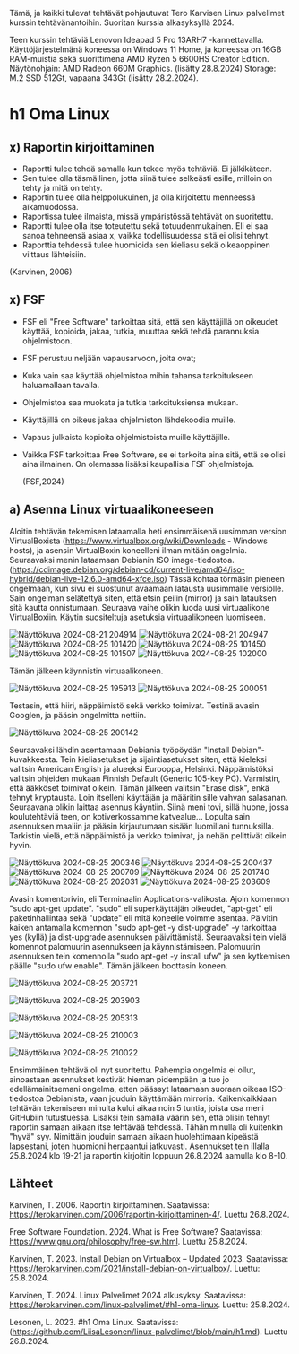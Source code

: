 
Tämä, ja kaikki tulevat tehtävät pohjautuvat Tero Karvisen Linux palvelimet kurssin tehtävänantoihin. Suoritan kurssia alkasyksyllä 2024. 

Teen kurssin tehtäviä Lenovon Ideapad 5 Pro 13ARH7 -kannettavalla. Käyttöjärjestelmänä koneessa on Windows 11 Home, ja koneessa on 16GB RAM-muistia sekä suorittimena AMD Ryzen 5 6600HS Creator Edition. Näytönohjain: AMD Radeon 660M Graphics. (lisätty 28.8.2024) Storage: M.2 SSD 512Gt, vapaana 343Gt (lisätty 28.2.2024).

# h1 Oma Linux 

## x) Raportin kirjoittaminen

- Raportti tulee tehdä samalla kun tekee myös tehtäviä. Ei jälkikäteen.
- Sen tulee olla täsmällinen, jotta siinä tulee selkeästi esille, milloin on tehty ja mitä on tehty.
- Raportin tulee olla helppolukuinen, ja olla kirjoitettu menneessä aikamuodossa.
- Raportissa tulee ilmaista, missä ympäristössä tehtävät on suoritettu.
- Raportti tulee olla itse toteutettu sekä totuudenmukainen. Eli ei saa sanoa tehneensä asiaa x, vaikka todellisuudessa sitä ei olisi tehnyt.
- Raporttia tehdessä tulee huomioida sen kieliasu sekä oikeaoppinen viittaus lähteisiin.

(Karvinen, 2006)

## x) FSF

- FSF eli "Free Software" tarkoittaa sitä, että sen käyttäjillä on oikeudet käyttää, kopioida, jakaa, tutkia, muuttaa sekä tehdä parannuksia ohjelmistoon.
- FSF perustuu neljään vapausarvoon, joita ovat;
- Kuka vain saa käyttää ohjelmistoa mihin tahansa tarkoitukseen haluamallaan tavalla.
- Ohjelmistoa saa muokata ja tutkia tarkoituksiensa mukaan.
- Käyttäjillä on oikeus jakaa ohjelmiston lähdekoodia muille.
- Vapaus julkaista kopioita ohjelmistoista muille käyttäjille.

- Vaikka FSF tarkoittaa Free Software, se ei tarkoita aina sitä, että se olisi aina ilmainen. On olemassa lisäksi kaupallisia FSF ohjelmistoja.

  (FSF,2024)

## a) Asenna Linux virtuaalikoneeseen

Aloitin tehtävän tekemisen lataamalla heti ensimmäisenä uusimman version VirtualBoxista (https://www.virtualbox.org/wiki/Downloads - Windows hosts), ja asensin VirtualBoxin koneelleni ilman mitään ongelmia. Seuraavaksi menin lataamaan Debianin ISO image-tiedostoa.
(https://cdimage.debian.org/debian-cd/current-live/amd64/iso-hybrid/debian-live-12.6.0-amd64-xfce.iso)
Tässä kohtaa törmäsin pieneen ongelmaan, kun sivu ei suostunut avaamaan latausta uusimmalle versiolle. Sain ongelman selätettyä siten, että etsin peilin (mirror) ja sain latauksen sitä kautta onnistumaan. 
Seuraava vaihe olikin luoda uusi virtuaalikone VirtualBoxiin. Käytin suositeltuja asetuksia virtuaalikoneen luomiseen.

![Näyttökuva 2024-08-21 204914](https://github.com/user-attachments/assets/7a119edb-b3d1-48d7-943f-28f91dbeb117)
![Näyttökuva 2024-08-21 204947](https://github.com/user-attachments/assets/baaf881f-761e-4ca5-8e5d-88077a5c83ae)
![Näyttökuva 2024-08-25 101420](https://github.com/user-attachments/assets/88f72ef0-ccc4-4079-963a-625269454d16)
![Näyttökuva 2024-08-25 101450](https://github.com/user-attachments/assets/acbfcce9-2b0d-4b0d-9dc3-3adab74a4e8b)
![Näyttökuva 2024-08-25 101507](https://github.com/user-attachments/assets/c8fd4abd-5459-46f7-b7c2-565b9a7d65c5)
![Näyttökuva 2024-08-25 102000](https://github.com/user-attachments/assets/9cfebb1e-4509-44e2-8b31-3b7967b00c19)

Tämän jälkeen käynnistin virtuaalikoneen.

![Näyttökuva 2024-08-25 195913](https://github.com/user-attachments/assets/15e69bad-f1b3-4e0f-b9a9-ac0aa3823888)
![Näyttökuva 2024-08-25 200051](https://github.com/user-attachments/assets/a5d391ad-dab0-4a14-b6f5-234455f03c3c)

Testasin, että hiiri, näppäimistö sekä verkko toimivat. Testinä avasin Googlen, ja pääsin ongelmitta nettiin.

![Näyttökuva 2024-08-25 200142](https://github.com/user-attachments/assets/3e75c1e0-6365-4c37-934f-d8e9e6155dec)

Seuraavaksi lähdin asentamaan Debiania työpöydän "Install Debian"-kuvakkeesta.
Tein kieliasetukset ja sijaintiasetukset siten, että kieleksi valitsin American English ja alueeksi Eurooppa, Helsinki.
Näppämistöksi valitsin ohjeiden mukaan Finnish Default (Generic 105-key PC). Varmistin, että ääkköset toimivat oikein.
Tämän jälkeen valitsin "Erase disk", enkä tehnyt kryptausta. Loin itselleni käyttäjän ja määritin sille vahvan salasanan.
Seuraavana olikin laittaa asennus käyntiin. Siinä meni tovi, sillä huone, jossa koulutehtäviä teen, on kotiverkossamme katvealue... Lopulta sain asennuksen maaliin ja pääsin kirjautumaan sisään luomillani tunnuksilla. Tarkistin vielä, että näppäimistö ja verkko toimivat, ja nehän pelittivät oikein hyvin.

![Näyttökuva 2024-08-25 200346](https://github.com/user-attachments/assets/57a72261-9626-4c4c-86f4-4f594f00225f)
![Näyttökuva 2024-08-25 200437](https://github.com/user-attachments/assets/807b64a3-3404-4d66-bfd2-bf0b28a24005)
![Näyttökuva 2024-08-25 200709](https://github.com/user-attachments/assets/7ae12e88-d425-4f49-b5cd-156d3c8474b5)
![Näyttökuva 2024-08-25 201740](https://github.com/user-attachments/assets/fdafba3e-142e-4c94-9834-2d300fda1360)
![Näyttökuva 2024-08-25 202031](https://github.com/user-attachments/assets/d141658d-4bdc-4911-b46a-e7a864d0b563)
![Näyttökuva 2024-08-25 203609](https://github.com/user-attachments/assets/d905840f-2c63-49a7-8b80-b043a12c1150)

Avasin komentorivin, eli Terminaalin Applications-valikosta. Ajoin komennon "sudo apt-get update". "sudo" eli superkäyttäjän oikeudet, "apt-get" eli paketinhallintaa sekä "update" eli mitä koneelle voimme asentaa. 
Päivitin kaiken antamalla komennon "sudo apt-get -y dist-upgrade" -y tarkoittaa yes (kyllä) ja dist-upgrade asennuksen päivittämistä. Seuraavaksi tein vielä komennot palomuurin asennukseen ja käynnistämiseen.
Palomuurin asennuksen tein komennolla "sudo apt-get -y install ufw" ja sen kytkemisen päälle "sudo ufw enable". Tämän jälkeen boottasin koneen.

![Näyttökuva 2024-08-25 203721](https://github.com/user-attachments/assets/304c2848-d522-4695-a9c4-26780ee81d80)

![Näyttökuva 2024-08-25 203903](https://github.com/user-attachments/assets/a1f33b97-b4dc-4ae8-b780-be173f440dad)

![Näyttökuva 2024-08-25 205313](https://github.com/user-attachments/assets/ee57c91f-e521-497b-96dd-a3b3fa6ce7d8)

![Näyttökuva 2024-08-25 210003](https://github.com/user-attachments/assets/6a83c08c-e7ee-40f8-a207-30335f21d708)

![Näyttökuva 2024-08-25 210022](https://github.com/user-attachments/assets/2203f5bc-463d-444f-85bd-994fd1fab945)

Ensimmäinen tehtävä oli nyt suoritettu. Pahempia ongelmia ei ollut, ainoastaan asennukset kestivät hieman pidempään ja tuo jo edellämainitsemani ongelma, etten päässyt lataamaan suoraan oikeaa ISO-tiedostoa Debianista, vaan jouduin käyttämään mirroria.
Kaikenkaikkiaan tehtävän tekemiseen minulta kului aikaa noin 5 tuntia, joista osa meni GitHubiin tutustuessa. Lisäksi tein samalla väärin sen, että olisin tehnyt raportin samaan aikaan itse tehtävää tehdessä. Tähän minulla oli kuitenkin "hyvä" syy. Nimittäin jouduin samaan aikaan huolehtimaan kipeästä lapsestani, joten huomioni herpaantui jatkuvasti. Asennukset tein illalla 25.8.2024 klo 19-21 ja raportin kirjoitin loppuun 26.8.2024 aamulla klo 8-10. 

## Lähteet

Karvinen, T. 2006. Raportin kirjoittaminen. Saatavissa:
https://terokarvinen.com/2006/raportin-kirjoittaminen-4/. Luettu 26.8.2024.

Free Software Foundation. 2024. What is Free Software? Saatavissa:
https://www.gnu.org/philosophy/free-sw.html. Luettu 25.8.2024.

Karvinen, T. 2023. Install Debian on Virtualbox – Updated 2023. Saatavissa:
https://terokarvinen.com/2021/install-debian-on-virtualbox/. Luettu: 25.8.2024.

Karvinen, T. 2024. Linux Palvelimet 2024 alkusyksy. Saatavissa:
https://terokarvinen.com/linux-palvelimet/#h1-oma-linux. Luettu: 25.8.2024.

Lesonen, L. 2023. #h1 Oma Linux. Saatavissa:
(https://github.com/LiisaLesonen/linux-palvelimet/blob/main/h1.md). Luettu 26.8.2024.









